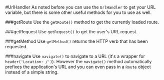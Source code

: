 #UrlHandler
As noted before you can use the `UrlHandler` to get your URL variable, but there is some other useful methods for you to use as well.

###getRoute
Use the `getRoute()` method to get the currently loaded route.

###getRequest
Use `getRequest()` to get the user's URL request.

###getMethod
Use `getMethod()` returns the HTTP verb that has been requested.

###navigate
Use `navigate()` to navigate to a URL (it's a wrapper for `header('Location: /')`). However the `navigate()` method automatically prefixes the application's URL and you can even pass in a `Route` object instead of a simple string.
